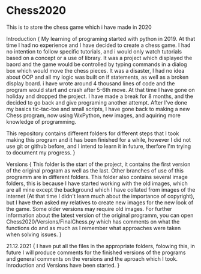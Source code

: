 # Chess2020
This is to store the chess game which i have made in 2020

Introduction
{
  My learning of programing started with python in 2019. At that time I had no experience and I have decided to create a chess game. I had no intention to follow specific tutorials, and i would only watch tutorials based on a concept or a use of library. It was a project which displayed the baord and the game would be controlled by typing commands in a dialog box which would move the chess pieces. It was a disaster, I had no idea about OOP and all my logic was built on if statements, as well as a broken display board. i have wrote around 4 thousand lines of code and the program would start and crash after 5-6th move. At that time I have gone on holiday and dropped the project. I have made a break for 8 months, and the decided to go back and give programing another attempt. After I've done my basics tic-tac-toe and small scripts, I have gone back to making a new Chess program, now using WxPython, new images, and aquiring more knowledge of programming.
  
  This repository contains different folders for different steps that I took making this program and it has been finished for a while, however I did not use git or github before, and I intend to learn it in future, therfore I'm trying to document my progress.
}

Versions
{
  This folder is the start of the project, it contains the first version of the original program as well as the last. Other branches of use of this programm are in different folders. This folder also contains several image folders, this is because I have started working with the old images, which are all mine except the background which I have collated from images of the internet (At that time I didn't learn much about the importance of copyright), but I have then asked my relatives to create new images for the new look of the game. Some older versions may require old images. 
  For further information about the latest version of the original programm, you can open Chess2020/Versions/FinalChess.py which has comments on what the functions do and as much as I remember what approaches were taken when solving issues.
}

21.12.2021
{
  I have put all the files in the appropriate folders, folowing this, in future I will produce comments for the finished versions of the programs and general comments on the versions and the aproach which I took.
  Inroduction and Versions have been started.
}
